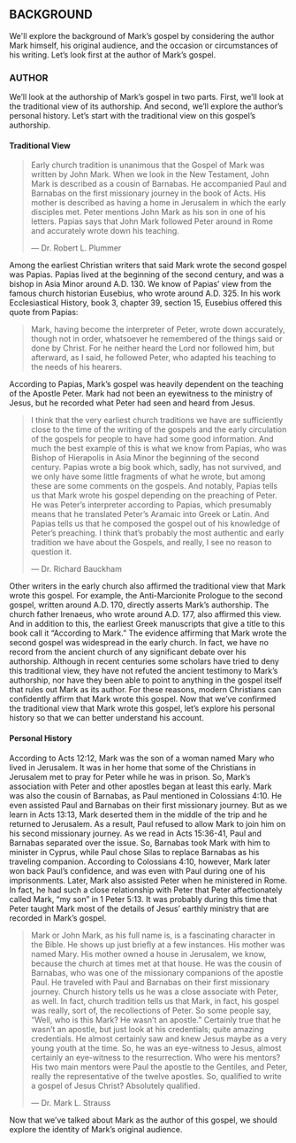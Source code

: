 ## BACKGROUND 
	
We'll explore the background of Mark’s gospel by considering the author Mark himself, his original audience, and the occasion or circumstances of his writing. Let’s look first at the author of Mark’s gospel.


### AUTHOR

We’ll look at the authorship of Mark’s gospel in two parts. First, we’ll look at the traditional view of its authorship. And second, we’ll explore the author’s personal history. Let’s start with the traditional view on this gospel’s authorship.


#### Traditional View 

> Early church tradition is unanimous that the Gospel of Mark was written by John Mark.  When we look in the New Testament, John Mark is described as a cousin of Barnabas.  He accompanied Paul and Barnabas on the first missionary journey in the book of Acts.  His mother is described as having a home in Jerusalem in which the early disciples met.  Peter mentions John Mark as his son in one of his letters. Papias says that John Mark followed Peter around in Rome and accurately wrote down his teaching. 
> 
> —	Dr. Robert L. Plummer

Among the earliest Christian writers that said Mark wrote the second gospel was Papias. Papias lived at the beginning of the second century, and was a bishop in Asia Minor around A.D. 130. 
	We know of Papias’ view from the famous church historian Eusebius, who wrote around A.D. 325. In his work Ecclesiastical History, book 3, chapter 39, section 15, Eusebius offered this quote from Papias:
 
> Mark, having become the interpreter of Peter, wrote down accurately, though not in order, whatsoever he remembered of the things said or done by Christ. For he neither heard the Lord nor followed him, but afterward, as I said, he followed Peter, who adapted his teaching to the needs of his hearers.

According to Papias, Mark’s gospel was heavily dependent on the teaching of the Apostle Peter. Mark had not been an eyewitness to the ministry of Jesus, but he recorded what Peter had seen and heard from Jesus. 

> I think that the very earliest church traditions we have are sufficiently close to the time of the writing of the gospels and the early circulation of the gospels for people to have had some good information. And much the best example of this is what we know from Papias, who was Bishop of Hierapolis in Asia Minor the beginning of the second century. Papias wrote a big book which, sadly, has not survived, and we only have some little fragments of what he wrote, but among these are some comments on the gospels. And notably, Papias tells us that Mark wrote his gospel depending on the preaching of Peter. He was Peter’s interpreter according to Papias, which presumably means that he translated Peter’s Aramaic into Greek or Latin. And Papias tells us that he composed the gospel out of his knowledge of Peter’s preaching. I think that’s probably the most authentic and early tradition we have about the Gospels, and really, I see no reason to question it. 
> 
> —	Dr. Richard Bauckham

Other writers in the early church also affirmed the traditional view that Mark wrote this gospel. For example, the Anti-Marcionite Prologue to the second gospel, written around A.D. 170, directly asserts Mark’s authorship. The church father Irenaeus, who wrote around A.D. 177, also affirmed this view. And in addition to this, the earliest Greek manuscripts that give a title to this book call it “According to Mark.”
	The evidence affirming that Mark wrote the second gospel was widespread in the early church. In fact, we have no record from the ancient church of any significant debate over his authorship. Although in recent centuries some scholars have tried to deny this traditional view, they have not refuted the ancient testimony to Mark’s authorship, nor have they been able to point to anything in the gospel itself that rules out Mark as its author. For these reasons, modern Christians can confidently affirm that Mark wrote this gospel.
	Now that we’ve confirmed the traditional view that Mark wrote this gospel, let’s explore his personal history so that we can better understand his account.


#### Personal History 

According to Acts 12:12, Mark was the son of a woman named Mary who lived in Jerusalem. It was in her home that some of the Christians in Jerusalem met to pray for Peter while he was in prison. So, Mark’s association with Peter and other apostles began at least this early. 
	Mark was also the cousin of Barnabas, as Paul mentioned in Colossians 4:10. He even assisted Paul and Barnabas on their first missionary journey. But as we learn in Acts 13:13, Mark deserted them in the middle of the trip and he returned to Jerusalem. 
	As a result, Paul refused to allow Mark to join him on his second missionary journey. As we read in Acts 15:36-41, Paul and Barnabas separated over the issue. So, Barnabas took Mark with him to minister in Cyprus, while Paul chose Silas to replace Barnabas as his traveling companion.
	According to Colossians 4:10, however, Mark later won back Paul’s confidence, and was even with Paul during one of his imprisonments. 
	 Later, Mark also assisted Peter when he ministered in Rome. In fact, he had such a close relationship with Peter that Peter affectionately called Mark, “my son” in 1 Peter 5:13. It was probably during this time that Peter taught Mark most of the details of Jesus’ earthly ministry that are recorded in Mark’s gospel.

> Mark or John Mark, as his full name is, is a fascinating character in the Bible. He shows up just briefly at a few instances. His mother was named Mary. His mother owned a house in Jerusalem, we know, because the church at times met at that house. He was the cousin of Barnabas, who was one of the missionary companions of the apostle Paul. He traveled with Paul and Barnabas on their first missionary journey. Church history tells us he was a close associate with Peter, as well. In fact, church tradition tells us that Mark, in fact, his gospel was really, sort of, the recollections of Peter. So some people say, “Well, who is this Mark? He wasn’t an apostle.” Certainly true that he wasn’t an apostle, but just look at his credentials; quite amazing credentials. He almost certainly saw and knew Jesus maybe as a very young youth at the time. So, he was an eye-witness to Jesus, almost certainly an eye-witness to the resurrection. Who were his mentors? His two main mentors were Paul the apostle to the Gentiles, and Peter, really the representative of the twelve apostles. So, qualified to write a gospel of Jesus Christ? Absolutely qualified. 
> 
> —	Dr. Mark L. Strauss

Now that we’ve talked about Mark as the author of this gospel, we should explore the identity of Mark’s original audience. 
